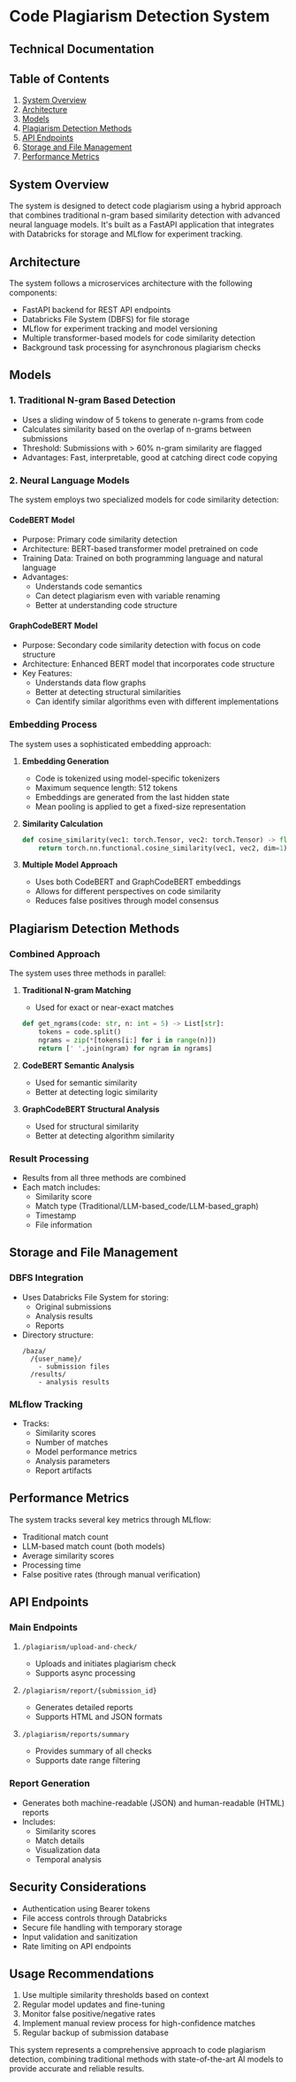 # Code Plagiarism Detection System
## Technical Documentation

## Table of Contents
1. [System Overview](#system-overview)
2. [Architecture](#architecture)
3. [Models](#models)
4. [Plagiarism Detection Methods](#plagiarism-detection-methods)
5. [API Endpoints](#api-endpoints)
6. [Storage and File Management](#storage-and-file-management)
7. [Performance Metrics](#performance-metrics)

## System Overview
The system is designed to detect code plagiarism using a hybrid approach that combines traditional n-gram based similarity detection with advanced neural language models. It's built as a FastAPI application that integrates with Databricks for storage and MLflow for experiment tracking.

## Architecture
The system follows a microservices architecture with the following components:
- FastAPI backend for REST API endpoints
- Databricks File System (DBFS) for file storage
- MLflow for experiment tracking and model versioning
- Multiple transformer-based models for code similarity detection
- Background task processing for asynchronous plagiarism checks

## Models

### 1. Traditional N-gram Based Detection
- Uses a sliding window of 5 tokens to generate n-grams from code
- Calculates similarity based on the overlap of n-grams between submissions
- Threshold: Submissions with > 60% n-gram similarity are flagged
- Advantages: Fast, interpretable, good at catching direct code copying

### 2. Neural Language Models
The system employs two specialized models for code similarity detection:

#### CodeBERT Model
- Purpose: Primary code similarity detection
- Architecture: BERT-based transformer model pretrained on code
- Training Data: Trained on both programming language and natural language
- Advantages:
  - Understands code semantics
  - Can detect plagiarism even with variable renaming
  - Better at understanding code structure

#### GraphCodeBERT Model
- Purpose: Secondary code similarity detection with focus on code structure
- Architecture: Enhanced BERT model that incorporates code structure
- Key Features:
  - Understands data flow graphs
  - Better at detecting structural similarities
  - Can identify similar algorithms even with different implementations

### Embedding Process
The system uses a sophisticated embedding approach:

1. **Embedding Generation**
   - Code is tokenized using model-specific tokenizers
   - Maximum sequence length: 512 tokens
   - Embeddings are generated from the last hidden state
   - Mean pooling is applied to get a fixed-size representation

2. **Similarity Calculation**
   ```python
   def cosine_similarity(vec1: torch.Tensor, vec2: torch.Tensor) -> float:
       return torch.nn.functional.cosine_similarity(vec1, vec2, dim=1).item()
   ```

3. **Multiple Model Approach**
   - Uses both CodeBERT and GraphCodeBERT embeddings
   - Allows for different perspectives on code similarity
   - Reduces false positives through model consensus

## Plagiarism Detection Methods

### Combined Approach
The system uses three methods in parallel:

1. **Traditional N-gram Matching**
   - Used for exact or near-exact matches
   ```python
   def get_ngrams(code: str, n: int = 5) -> List[str]:
       tokens = code.split()
       ngrams = zip(*[tokens[i:] for i in range(n)])
       return [' '.join(ngram) for ngram in ngrams]
   ```

2. **CodeBERT Semantic Analysis**
   - Used for semantic similarity
   - Better at detecting logic similarity

3. **GraphCodeBERT Structural Analysis**
   - Used for structural similarity
   - Better at detecting algorithm similarity

### Result Processing
- Results from all three methods are combined
- Each match includes:
  - Similarity score
  - Match type (Traditional/LLM-based_code/LLM-based_graph)
  - Timestamp
  - File information

## Storage and File Management

### DBFS Integration
- Uses Databricks File System for storing:
  - Original submissions
  - Analysis results
  - Reports
- Directory structure:
  ```
  /baza/
    /{user_name}/
      - submission files
    /results/
      - analysis results
  ```

### MLflow Tracking
- Tracks:
  - Similarity scores
  - Number of matches
  - Model performance metrics
  - Analysis parameters
  - Report artifacts

## Performance Metrics
The system tracks several key metrics through MLflow:
- Traditional match count
- LLM-based match count (both models)
- Average similarity scores
- Processing time
- False positive rates (through manual verification)

## API Endpoints

### Main Endpoints
1. `/plagiarism/upload-and-check/`
   - Uploads and initiates plagiarism check
   - Supports async processing

2. `/plagiarism/report/{submission_id}`
   - Generates detailed reports
   - Supports HTML and JSON formats

3. `/plagiarism/reports/summary`
   - Provides summary of all checks
   - Supports date range filtering

### Report Generation
- Generates both machine-readable (JSON) and human-readable (HTML) reports
- Includes:
  - Similarity scores
  - Match details
  - Visualization data
  - Temporal analysis

## Security Considerations
- Authentication using Bearer tokens
- File access controls through Databricks
- Secure file handling with temporary storage
- Input validation and sanitization
- Rate limiting on API endpoints

## Usage Recommendations
1. Use multiple similarity thresholds based on context
2. Regular model updates and fine-tuning
3. Monitor false positive/negative rates
4. Implement manual review process for high-confidence matches
5. Regular backup of submission database

This system represents a comprehensive approach to code plagiarism detection, combining traditional methods with state-of-the-art AI models to provide accurate and reliable results.
